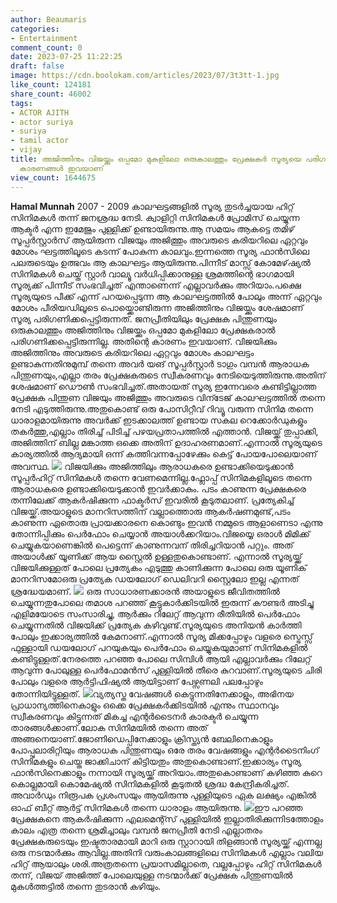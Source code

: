 ```yaml
---
author: Beaumaris
categories:
- Entertainment
comment_count: 0
date: 2023-07-25 11:22:25
draft: false
image: https://cdn.boolokam.com/articles/2023/07/3t3tt-1.jpg
like_count: 124181
share_count: 46002
tags:
- ACTOR AJITH
- actor suriya
- suriya
- tamil actor
- vijay
title: അജിത്തിനും വിജയ്ക്കും ഒപ്പമോ മുകളിലോ ഒരുകാലത്തും പ്രേക്ഷകർ സൂര്യയെ പരിഗണിച്ചിരുന്നില്ല,
  കാരണങ്ങൾ ഇവയാണ്
view_count: 1644675
---
```


**Hamal Munnah** 2007 - 2009 കാലഘട്ടങ്ങളിൽ സൂര്യ തുടർച്ചയായ ഹിറ്റ്‌ സിനിമകൾ തന്ന് ജനശ്രദ്ധ നേടി. ക്വാളിറ്റി സിനിമകൾ പ്രോമിസ് ചെയ്യുന്ന ആക്ടർ എന്ന ഇമേജും പുള്ളിക്ക് ഉണ്ടായിരുന്നു.ആ സമയം ആകട്ടെ തമിഴ് സൂപ്പർസ്റ്റാർസ് ആയിരുന്ന വിജയും അജിത്തും അവരുടെ കരിയറിലെ ഏറ്റവും മോശം ഘട്ടത്തിലൂടെ കടന്ന് പോകുന്ന കാലവും.ഇന്നത്തെ സൂര്യ ഫാൻസിലെ പലരുടെയും ഉത്ഭവം ആ കാലഘട്ടം ആയിരുന്നു.പിന്നീട് മാസ്സ് കോമേഴ്‌ഷ്യൽ സിനിമകൾ ചെയ്ത് സ്റ്റാർ വാല്യൂ വർധിപ്പിക്കാനുള്ള ശ്രമത്തിന്റെ ഭാഗമായി സൂര്യക്ക് പിന്നീട് സംഭവിച്ചത് എന്താണെന്ന് എല്ലാവർക്കും അറിയാം.പക്ഷെ സൂര്യയുടെ പീക്ക് എന്ന് പറയപ്പെടുന്ന ആ കാലഘട്ടത്തിൽ പോലും അന്ന് ഏറ്റവും മോശം പീരിയഡിലൂടെ പൊയ്ക്കൊണ്ടിരുന്ന അജിത്തിനും വിജയ്ക്കും ശേഷമാണ് സൂര്യ പരിഗണിക്കപ്പെട്ടിരുന്നത്. ജനപ്രീതിയിലും പ്രേക്ഷക പിന്തുണയും ഒരുകാലത്തും അജിത്തിനും വിജയ്ക്കും ഒപ്പമോ മുകളിലോ പ്രേക്ഷകരാൽ പരിഗണിക്കപ്പെട്ടിരുന്നില്ല. അതിന്റെ കാരണം ഇവയാണ്. [](https://cdn.boolokam.com/articles/2023/07/fwfggggg-4.jpg) വിജയിക്കും അജിത്തിനും അവരുടെ കരിയറിലെ ഏറ്റവും മോശം കാലഘട്ടം ഉണ്ടാകുന്നതിനുമുമ്പ് തന്നെ അവർ യങ് സൂപ്പർസ്റ്റാർ ടാഗും വമ്പൻ ആരാധക പിന്തുണയും,എല്ലാ തരം പ്രേക്ഷകരുടെ സ്വീകരണവും നേടിയെടുത്തിരുന്നു.അതിന് ശേഷമാണ് ഡൌൺ സംഭവിച്ചത്.അതായത് സൂര്യ ഇന്നേവരെ കണ്ടിട്ടില്ലാത്ത പ്രേക്ഷക പിന്തുണ വിജയും അജിത്തും അവരുടെ വിന്ടേജ് കാലഘട്ടത്തിൽ തന്നെ നേടി എടുത്തിരുന്നു.അതുകൊണ്ട് ഒരു പോസിറ്റീവ് റിവ്യൂ വരുന്ന സിനിമ തന്നെ ധാരാളമായിരുന്നു അവർക്ക് ഇടക്കാലത്ത് ഉണ്ടായ സകല റെക്കോർഡുകളും തകർത്തു,എല്ലാം തിരിച്ച് പിടിച്ച് പഴയപ്രതാപത്തിൽ എത്താൻ. വിജയ്ക്ക് തുപ്പാക്കി, അജിത്തിന് ബില്ല മങ്കാത്ത ഒക്കെ അതിന് ഉദാഹരണമാണ്.എന്നാൽ സൂര്യയുടെ കാര്യത്തിൽ ആദ്യമായി ഒന്ന് കത്തിവന്നപ്പോഴേക്കും കെട്ട് പോയപോലെയാണ് അവസ്ഥ. [](https://cdn.boolokam.com/articles/2023/07/3t3tt.jpg)[![](https://cdn.boolokam.com/articles/2023/07/3t3tt-1.jpg)](https://cdn.boolokam.com/articles/2023/07/3t3tt-1.jpg) വിജയിക്കും അജിത്തിലും ആരാധകരെ ഉണ്ടാക്കിയെടുക്കാൻ സൂപ്പർഹിറ്റ് സിനിമകൾ തന്നെ വേണമെന്നില്ല.ഫ്ലോപ്പ് സിനിമകളിലൂടെ തന്നെ ആരാധകരെ ഉണ്ടാക്കിയെടുക്കാൻ ഇവർക്കാകും. പടം കാണുന്ന പ്രേക്ഷകരെ തന്നിലേക്ക് ആകർഷിക്കുന്ന ഫാക്ടർസ് ഇവരിൽ കൂടുതലാണ്. പ്രത്യേകിച്ച് വിജയ്ക്ക്.അയാളുടെ മാനറിസത്തിന് വല്ലാത്തൊരു ആകർഷണമുണ്ട്,പടം കാണുന്ന ഏതൊരു പ്രായക്കാരനെ കൊണ്ടും ഇവൻ നമ്മുടെ ആളാണെടാ എന്നു തോന്നിപ്പിക്കും പെർഫോം ചെയ്യാൻ അയാൾക്കറിയാം.വിജയ്യെ ഒരാൾ മിമിക്ക് ചെയ്യുകയാണെങ്കിൽ പെട്ടെന്ന് കാണുന്നവന് തിരിച്ചറിയാൻ പറ്റും. അത് അയാൾക്ക് യൂണിക്ക് ആയ സ്റ്റൈൽ ഉള്ളതുകൊണ്ടാണ്. എന്നാൽ സൂര്യയ്ക്ക് വിജയിക്കുള്ളത് പോലെ പ്രത്യേകം എടുത്തു കാണിക്കുന്ന പോലെ ഒരു യൂണിക് മാനറിസമോഒരു പ്രത്യേക ഡയലോഗ് ഡെലിവറി സ്റ്റൈലോ ഇല്ല എന്നത് ശ്രദ്ധേയമാണ്. [![](https://cdn.boolokam.com/articles/2023/07/wdfff-1-1024x538.jpg)](https://cdn.boolokam.com/articles/2023/07/wdfff-1.jpg) ഒരു സാധാരണക്കാരൻ അയാളുടെ ജീവിതത്തിൽ ചെയ്യുന്നതുപോലെ തമാശ പറഞ്ഞ് കൂട്ടുകാർക്കിടയിൽ ഇരുന്ന് കൗണ്ടർ അടിച്ചു എളിമയോടെ സംസാരിച്ചു, ആർക്കും റിലേറ്റ് ആവുന്ന രീതിയിൽ പെർഫോം ചെയ്യുന്നതിൽ വിജയിക്ക് പ്രത്യേക കഴിവുണ്ട്.സൂര്യയുടെ അനിയൻ കാർത്തി പോലും ഇക്കാര്യത്തിൽ കേമനാണ്.എന്നാൽ സൂര്യ മിക്കപ്പോഴും വളരെ സ്ട്രെസ്സ് ഫുള്ളായി ഡയലോഗ് പറയുകയും പെർഫോം ചെയ്യുകയുമാണ് സിനിമകളിൽ കണ്ടിട്ടുള്ളത്.നേരത്തെ പറഞ്ഞ പോലെ സിമ്പിൾ ആയി എല്ലാവർക്കും റിലേറ്റ് ആവുന്ന പോലുള്ള പെർഫോമൻസ് പുള്ളിയിൽ തീരെ കുറവാണ്.സൂര്യയുടെ ചിരി പോലും വളരെ ആർട്ടിഫിഷ്യൽ ആയിട്ടാണ് പേഴ്സണലി പലപ്പോഴും തോന്നിയിട്ടുള്ളത്. [![](https://cdn.boolokam.com/articles/2023/07/bn.jpg)](https://cdn.boolokam.com/articles/2023/07/bn.jpg)വ്യത്യസ്ത വേഷങ്ങൾ കെട്ടുന്നതിനേക്കാളും, അഭിനയ പ്രാധാന്യത്തിനെകാളും ഒക്കെ പ്രേക്ഷകർക്കിടയിൽ എന്നും സ്ഥാനവും സ്വീകരണവും കിട്ടുന്നത് മികച്ച എന്റർടൈനർ കാരക്ടർ ചെയ്യുന്ന താരങ്ങൾക്കാണ്.ലോക സിനിമയിൽ തന്നെ അത് അങ്ങനെയാണ്.ജോണിഡെപ്പിനേക്കാളും ക്രിസ്ത്യൻ ബേലിനെകാളും പോപ്പുലാരിറ്റിയും ആരാധക പിന്തുണയും ഒരേ തരം വേഷങ്ങളും എന്റർടൈനിംഗ് സിനിമകളും ചെയ്ത ജാക്കിചാന് കിട്ടിയതും അതുകൊണ്ടാണ്.ഇക്കാര്യം സൂര്യ ഫാൻസിനെക്കാളും നന്നായി സൂര്യയ്ക്ക് അറിയാം.അതുകൊണ്ടാണ് കഴിഞ്ഞ കുറെ കൊല്ലമായി കൊമേഷ്യൽ സിനിമകളിൽ കൂടുതൽ ശ്രദ്ധ കേന്ദ്രീകരിച്ചത്. അവാർഡും നിരൂപക പ്രശംസയും ആയിരുന്നു പുള്ളിയുടെ ഏക ലക്ഷ്യം എങ്കിൽ ഓഫ് ബീറ്റ് ആർട്ട് സിനിമകൾ തന്നെ ധാരാളം ആയിരുന്നു. [![](https://cdn.boolokam.com/articles/2023/07/wweeee.jpg)](https://cdn.boolokam.com/articles/2023/07/wweeee.jpg)ഈ പറഞ്ഞ പ്രേക്ഷകനെ ആകർഷിക്കുന്ന എലമെന്റ്സ് പുള്ളിയിൽ ഇല്ലാതിരിക്കുന്നിടത്തോളം കാലം എത്ര തന്നെ ശ്രമിച്ചാലും വമ്പൻ ജനപ്രീതി നേടി എല്ലാതരം പ്രേക്ഷകരുടെയും ഇഷ്ടതാരമായി മാറി ഒരു സ്റ്റാറായി തിളങ്ങാൻ സൂര്യയ്ക്ക് എന്നല്ല ഒരു നടന്മാർക്കും ആവില്ല.അതിനി വരുംകാലങ്ങളിലെ സിനിമകൾ എല്ലാം വലിയ ഹിറ്റ് ആയാലും ശരി.അത്രതന്നെ പ്രയാസമില്ലാതെ, വല്ലപ്പോഴും ഹിറ്റ് സിനിമകൾ തന്ന്, വിജയ് അജിത്ത് പോലെയുള്ള നടന്മാർക്ക് പ്രേക്ഷക പിന്തുണയിൽ മുകൾത്തട്ടിൽ തന്നെ തുടരാൻ കഴിയും.
